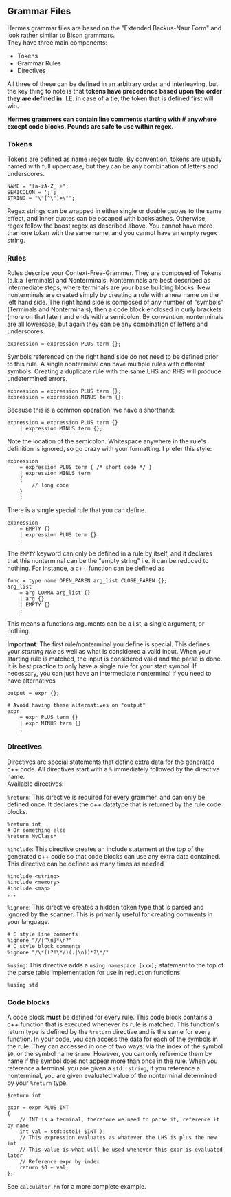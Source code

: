 
## Grammar Files
Hermes grammar files are based on the "Extended Backus-Naur Form" and look rather similar to Bison grammars.  
They have three main components:
- Tokens
- Grammar Rules
- Directives

All three of these can be defined in an arbitrary order and interleaving, but the key thing to note is that __tokens have precedence based upon the order they are defined in.__ I.E. in case of a tie, the token that is defined first will win.

__Hermes grammers can contain line comments starting with # anywhere except code blocks. Pounds are safe to use within regex.__

### Tokens
Tokens are defined as name+regex tuple. By convention, tokens are usually named with full uppercase, but they can be any combination of letters and underscores.
``` 
NAME = "[a-zA-Z_]+";
SEMICOLON = ';';
STRING = "\"[^\"]+\"";
```
Regex strings can be wrapped in either single or double quotes to the same effect, and inner quotes can be escaped with backslashes. Otherwise, regex follow the boost regex as described above. You cannot have more than one token with the same name, and you cannot have an empty regex string.

### Rules
Rules describe your Context-Free-Grammer. They are composed of Tokens (a.k.a Terminals) and Nonterminals. Nonterminals are best described as intermediate steps, where terminals are your base building blocks. New nonterminals are created simply by creating a rule with a new name on the left hand side. The right hand side is composed of any number of "symbols" (Terminals and Nonterminals), then a code block enclosed in curly brackets (more on that later) and ends with a semicolon. By convention, nonterminals are all lowercase, but again they can be any combination of letters and underscores.
```
expression = expression PLUS term {};
```
Symbols referenced on the right hand side do not need to be defined prior to this rule. A single nonterminal can have multiple rules with different symbols. Creating a duplicate rule with the same LHS and RHS will produce undetermined errors. 
```
expression = expression PLUS term {};
expression = expression MINUS term {};
```
Because this is a common operation, we have a shorthand:
```
expression = expression PLUS term {}
    | expression MINUS term {};
```
Note the location of the semicolon. Whitespace anywhere in the rule's definition is ignored, so go crazy with your formatting. I prefer this style:
```
expression
    = expression PLUS term { /* short code */ }
    | expression MINUS term 
    {
        // long code
    }
    ;
```
There is a single special rule that you can define.
```
expression 
    = EMPTY {}
    | expression PLUS term {}
    ;
```
The `EMPTY` keyword can only be defined in a rule by itself, and it declares that this nonterminal can be the "empty string" i.e. it can be reduced to nothing. For instance, a 
c++ function can be defined as 
```
func = type name OPEN_PAREN arg_list CLOSE_PAREN {};
arg_list
    = arg COMMA arg_list {}
    | arg {}
    | EMPTY {}
    ;
```
This means a functions arguments can be a list, a single argument, or nothing.

__Important__: The first rule/nonterminal you define is special. This defines your *starting rule* as well as what is considered a valid input. When your starting rule is matched, the input is considered valid and the parse is done. It is best practice to only have a single rule for your start symbol. If necessary, you can just have an intermediate nonterminal if you need to have alternatives
```
output = expr {};

# Avoid having these alternatives on "output"
expr
    = expr PLUS term {}
    | expr MINUS term {}
    ;
```

### Directives
Directives are special statements that define extra data for the generated c++ code. All directives start with a `%` immediately followed by the directive name.  
Available directives:

`%return`: This directive is required for every grammer, and can only be defined once. It declares the c++ datatype that is returned by the rule code blocks.
```
%return int
# Or something else
%return MyClass*
```

`%include`: This directive creates an include statement at the top of the generated c++ code so that code blocks can use any extra data contained. This directive can be defined as many times as needed
```
%include <string>
%include <memory>
#include <map>
...
```

`%ignore`: This directive creates a hidden token type that is parsed and ignored by the scanner. This is primarily useful for creating comments in your language.
```
# C style line comments
%ignore "//[^\n]*\n?"
# C style block comments
%ignore "/\*((?!\*/)(.|\n))*?\*/"
```

`%using`: This directive adds a `using namespace [xxx];` statement to the top of the parse table implementation for use in reduction functions.
```
%using std
```

### Code blocks
A code block __must__ be defined for every rule. This code block contains a c++ function that is executed whenever its rule is matched. This function's return type is defined by the `%return` directive and is the same for every function. In your code, you can access the data for each of the symbols in the rule. They can accessed in one of two ways: via the index of the symbol `$0`, or the symbol name `$name`. However, you can only reference them by name if the symbol does not appear more than once in the rule. When you reference a terminal, you are given a `std::string`, if you reference a nonterminal, you are given evaluated value of the nonterminal determined by your `%return` type.
```
$return int

expr = expr PLUS INT
{
    // INT is a terminal, therefore we need to parse it, reference it by name
    int val = std::stoi( $INT );
    // This expression evaluates as whatever the LHS is plus the new int
    // This value is what will be used whenever this expr is evaluated later
    // Reference expr by index
    return $0 + val;
};
```

See `calculator.hm` for a more complete example.